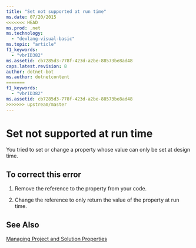 ```yaml
---
title: "Set not supported at run time"
ms.date: 07/20/2015
<<<<<<< HEAD
ms.prod: .net
ms.technology: 
  - "devlang-visual-basic"
ms.topic: "article"
f1_keywords: 
  - "vbrID382"
ms.assetid: cb7285d3-778f-423d-a2be-88573be8ad48
caps.latest.revision: 8
author: dotnet-bot
ms.author: dotnetcontent
=======
f1_keywords: 
  - "vbrID382"
ms.assetid: cb7285d3-778f-423d-a2be-88573be8ad48
>>>>>>> upstream/master
---
```

# Set not supported at run time
You tried to set or change a property whose value can only be set at design time.  
  
## To correct this error  
  
1.  Remove the reference to the property from your code.  
  
2.  Change the reference to only return the value of the property at run time.  
  
## See Also  
 [Managing Project and Solution Properties](/visualstudio/ide/managing-project-and-solution-properties)
